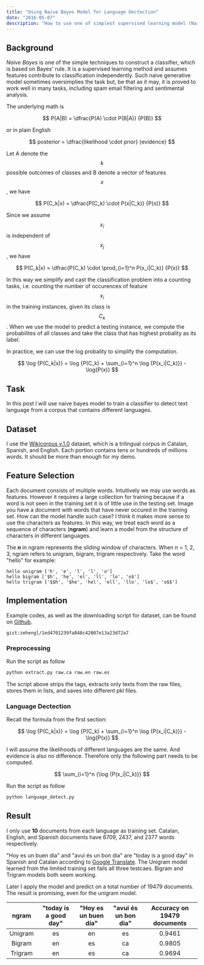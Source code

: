 ```yaml
---
title: "Using Naive Bayes Model for Language Dectection"
date: "2016-05-07"
description: "How to use one of simplest supervised learning model (Naive Bayes) to perform language detection."
---
```


## Background

_Naive Bayes_ is one of the simple techniques to construct a classifier, which is based on Bayes' rule. It is a supervised learning method and assumes features contribute to classification independently. Such naive generative model sometimes oversimplies the task but, be that as it may, it is proved to work well in many tasks, including spam email filtering and sentimental analysis.

The underlying math is

$$
P(A|B) = \dfrac{P(A) \cdot P(B|A)} {P(B)}
$$

or in plain English

$$
posterior = \dfrac{likelihood \cdot prior} {evidence}
$$

Let A denote the $$k$$ possible outcomes of classes and B denote a vector of features $$x$$, we have

$$
P(C_k|x) = \dfrac{P(C_k) \cdot P(x|C_k)} {P(x)}
$$

Since we assume $$x_i$$ is independent of $$x_j$$, we have

$$
P(C_k|x) = \dfrac{P(C_k) \cdot \prod_{i=1}^n P(x_i|C_k)} {P(x)}
$$

In this way we simplify and cast the classification problem into a counting tasks, i.e. counting the number of occurences of feature $$x_i$$ in the training instances, given its class is $$C_k$$. When we use the model to predict a testing instance, we compute the probabilites of all classes and take the class that has highest probality as its label.

In practice, we can use the log probality to simplify the computation.

$$
\log {P(C_k|x)} = \log {P(C_k) + \sum_{i=1}^n \log {P(x_i|C_k)}} - \log{P(x)}
$$

## Task

In this post I will use naive bayes model to train a classifier to detect text language from a corpus that contains different languages.

## Dataset

I use the [Wikicorpus v.1.0](http://www.cs.upc.edu/~nlp/wikicorpus/) dataset, which is a trilingual corpus in Catalan, Spanish, and English. Each portion contains tens or hundreds of millions words. It should be more than enough for my demo.

## Feature Selection

Each document consists of multiple words. Intuitively we may use words as features. However it requires a large collection for training because if a word is not seen in the training set it is of little use in the testing set. Image you have a document with words that have never occured in the training set. How can the model handle such case? I think it makes more sense to use the characters as features. In this way, we treat each word as a sequence of characters (**ngram**) and learn a model from the structure of characters in different languages.

The **_n_** in ngram represents the sliding window of characters. When n = 1, 2, 3, ngram refers to unigram, bigram, trigram respectively. Take the word "hello" for example:

```
hello unigram ['h', 'e', 'l', 'l', 'o']
hello bigram ['$h', 'he', 'el', 'll', 'lo', 'o$']
hello trigram ['$$h', '$he', 'hel', 'ell', 'llo', 'lo$', 'o$$']
```

## Implementation

Example codes, as well as the downloading script for dataset, can be found on [Github](https://gist.github.com/zehengl/1ed4701239fa848c42007e13a23d72a7).

`gist:zehengl/1ed4701239fa848c42007e13a23d72a7`

### Preprocessing

Run the script as follow

```bash
python extract.py raw.ca raw.en raw.es
```

The script above strips the tags, extracts only texts from the raw files, stores them in lists, and saves into different pkl files.

### Language Dectection

Recall the formula from the first section:

$$
\log {P(C_k|x)} = \log {P(C_k) + \sum_{i=1}^n \log {P(x_i|C_k)}} - \log{P(x)}
$$

I will assume the likelihoods of different languages are the same. And evidence is also no difference. Therefore only the following part needs to be computed.

$$
\sum_{i=1}^n {\log {P(x_i|C_k)}}
$$

Run the script as follow

```bash
python language_detect.py
```

## Result

I only use **10** documents from each language as training set. Catalan, English, and Spanish documents have 6709, 2437, and 2377 words respectively.

"Hoy es un buen día" and "avui és un bon dia" are "today is a good day" in Spanish and Catalan according to [Google Translate](https://translate.google.ca/). The Unigram model learned from the limited training set fails all three testcaes. Bigram and Trigram models both seem working.

Later I apply the model and predict on a total number of 19479 documents. The result is promising, even for the unigram model.

|  ngram  | "today is a good day" | "Hoy es un buen día" | "avui és un bon dia" | Accuracy on 19479 documents |
| :-----: | :-------------------: | :------------------: | :------------------: | :-------------------------: |
| Unigram |          es           |          en          |          es          |           0.9461            |
| Bigram  |          en           |          es          |          ca          |           0.9805            |
| Trigram |          en           |          es          |          ca          |           0.9694            |
